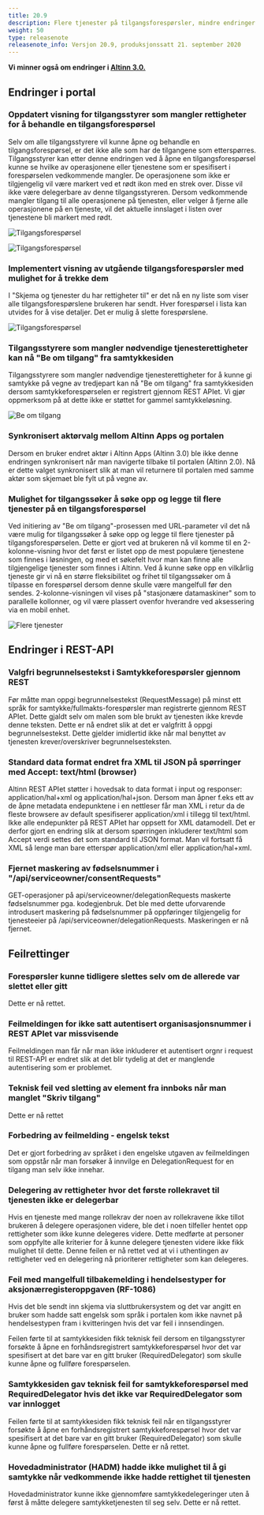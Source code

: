 ```yaml
---
title: 20.9
description: Flere tjenester på tilgangsforespørsler, mindre endringer og feilrettinger
weight: 50
type: releasenote
releasenote_info: Versjon 20.9, produksjonssatt 21. september 2020
---
```


**Vi minner også om endringer i [Altinn 3.0.](https://github.com/Altinn/altinn-studio/releases)**

## Endringer i portal

### Oppdatert visning for tilgangsstyrer som mangler rettigheter for å behandle en tilgangsforespørsel

Selv om alle tilgangsstyrere vil kunne åpne og behandle en tilgangsforespørsel, er det ikke alle som har de tilgangene som etterspørres. Tilgangsstyrer kan etter denne endringen ved å åpne en tilgangsforespørsel kunne se hvilke av operasjonene eller tjenestene som er spesifisert i forespørselen vedkommende mangler. De operasjonene som ikke er tilgjengelig vil være markert ved et rødt ikon med en strek over. Disse vil ikke være delegerbare av denne tilgangsstyreren. Dersom vedkommende mangler tilgang til alle operasjonene på tjenesten, eller velger å fjerne alle operasjonene på en tjeneste, vil det aktuelle innslaget i listen over tjenestene bli markert med rødt.

![Tilgangsforespørsel](behandleForesporsel1.png)

![Tilgangsforespørsel](behandleForesporsel2.png)

### Implementert visning av utgående tilgangsforespørsler med mulighet for å trekke dem

I "Skjema og tjenester du har rettigheter til" er det nå en ny liste som viser alle tilgangsforespørslene brukeren har sendt. Hver forespørsel i lista kan utvides for å vise detaljer. Det er mulig å slette forespørslene.

![Tilgangsforespørsel](utgaende.png "Tilgangsforespørsler")

### Tilgangsstyrere som mangler nødvendige tjenesterettigheter kan nå "Be om tilgang" fra samtykkesiden

Tilgangsstyrere som mangler nødvendige tjenesterettigheter for å kunne gi samtykke på vegne av tredjepart kan nå "Be om tilgang" fra samtykkesiden dersom samtykkeforespørselen er registrert gjennom REST APIet. Vi gjør oppmerksom på at dette ikke er støttet for gammel samtykkeløsning.

![Be om tilgang](manglerTilgang.png "Be om tilgang")

### Synkronisert aktørvalg mellom Altinn Apps og portalen

Dersom en bruker endret aktør i Altinn Apps (Altinn 3.0) ble ikke denne endringen synkronisert når man navigerte tilbake til portalen (Altinn 2.0). Nå er dette valget synkronisert slik at man vil returnere til portalen med samme aktør som skjemaet ble fylt ut på vegne av.

### Mulighet for tilgangssøker å søke opp og legge til flere tjenester på en tilgangsforespørsel

Ved initiering av "Be om tilgang"-prosessen med URL-parameter vil det nå være mulig for tilgangssøker å søke opp og legge til flere tjenester på tilgangsforespørselen. Dette er gjort ved at brukeren nå vil komme til en 2-kolonne-visning hvor det først er listet opp de mest populære tjenestene som finnes i løsningen, og med et søkefelt hvor man kan finne alle tilgjengelige tjenester som finnes i Altinn. Ved å kunne søke opp en vilkårlig tjeneste gir vi nå en større fleksibilitet og frihet til tilgangssøker om å tilpasse en forespørsel dersom denne skulle være mangelfull før den sendes. 2-kolonne-visningen vil vises på "stasjonære datamaskiner" som to parallelle kollonner, og vil være plassert ovenfor hverandre ved aksessering via en mobil enhet.

![Flere tjenester](flereTilganger.png "Flere tjenester")

## Endringer i REST-API

### Valgfri begrunnelsestekst i Samtykkeforespørsler gjennom REST

Før måtte man oppgi begrunnelsestekst (RequestMessage) på minst ett språk for samtykke/fullmakts-forespørsler man registrerte gjennom REST APIet. Dette gjaldt selv om malen som ble brukt av tjenesten ikke krevde denne teksten. Dette er nå endret slik at det er valgfritt å oppgi begrunnelsestekst. Dette gjelder imidlertid ikke når mal benyttet av tjenesten krever/overskriver begrunnelsesteksten.

### Standard data format endret fra XML til JSON på spørringer med Accept: text/html (browser)

Altinn REST APIet støtter i hovedsak to data format i input og responser: application/hal+xml og application/hal+json. Dersom man åpner f.eks ett av de åpne metadata endepunktene i en nettleser får man XML i retur da de fleste browsere av default spesifiserer application/xml i tillegg til text/html.
Ikke alle endepunkter på REST APIet har oppsett for XML datamodell. Det er derfor gjort en endring slik at dersom spørringen inkluderer text/html som Accept verdi settes det som standard til JSON format. Man vil fortsatt få XML så lenge man bare etterspør application/xml eller application/hal+xml.

### Fjernet maskering av fødselsnummer i "/api/serviceowner/consentRequests"

GET-operasjoner på api/serviceowner/delegationRequests maskerte fødselsnummer pga. kodegjenbruk. Det ble med dette uforvarende introdusert maskering på fødselsnummer på oppføringer tilgjengelig for tjenesteeier på /api/serviceowner/delegationRequests. Maskeringen er nå fjernet.

## Feilrettinger

### Forespørsler kunne tidligere slettes selv om de allerede var slettet eller gitt

Dette er nå rettet.

### Feilmeldingen for ikke satt autentisert organisasjonsnummer i REST APIet var missvisende

Feilmeldingen man får når man ikke inkluderer et autentisert orgnr i request til REST-API er endret slik at det blir tydelig at det er manglende autentisering som er problemet.

### Teknisk feil ved sletting av element fra innboks når man manglet "Skriv tilgang"

Dette er nå rettet

### Forbedring av feilmelding - engelsk tekst

Det er gjort forbedring av språket i den engelske utgaven av feilmeldingen som oppstår når man forsøker å innvilge en DelegationRequest for en tilgang man selv ikke innehar.

### Delegering av rettigheter hvor det første rollekravet til tjenesten ikke er delegerbar

Hvis en tjeneste med mange rollekrav der noen av rollekravene ikke tillot brukeren å delegere operasjonen videre, ble det i noen tilfeller hentet opp rettigheter som ikke kunne delegeres videre. Dette medførte at personer som oppfylte alle kriterier for å kunne delegere tjenesten videre ikke fikk mulighet til dette. Denne feilen er nå rettet ved at vi i uthentingen av rettigheter ved en delegering nå prioriterer rettigheter som kan delegeres.

### Feil med mangelfull tilbakemelding i hendelsestyper for aksjonærregisteroppgaven (RF-1086)

Hvis det ble sendt inn skjema via sluttbrukersystem og det var angitt en bruker som hadde satt engelsk som språk i portalen kom ikke navnet på hendelsestypen fram i kvitteringen hvis det var feil i innsendingen.

Feilen førte til at samtykkesiden fikk teknisk feil dersom en tilgangsstyrer forsøkte å åpne en forhåndsregistrert samtykkeforespørsel hvor det var spesifisert at det bare var en gitt bruker (RequiredDelegator) som skulle kunne åpne og fullføre forespørselen.

### Samtykkesiden  gav teknisk feil for samtykkeforespørsel med RequiredDelegator hvis det ikke var RequiredDelegator som var innlogget

Feilen førte til at samtykkesiden fikk teknisk feil når en tilgangsstyrer forsøkte å åpne en forhåndsregistrert samtykkeforespørsel hvor det var spesifisert at det bare var en gitt bruker (RequiredDelegator) som skulle kunne åpne og fullføre forespørselen. Dette er nå rettet.

### Hovedadministrator (HADM) hadde ikke mulighet til å gi samtykke når vedkommende ikke hadde rettighet til tjenesten

Hovedadministrator kunne ikke gjennomføre samtykkedelegeringer uten å først å måtte delegere samtykketjenesten til seg selv. Dette er nå rettet.
